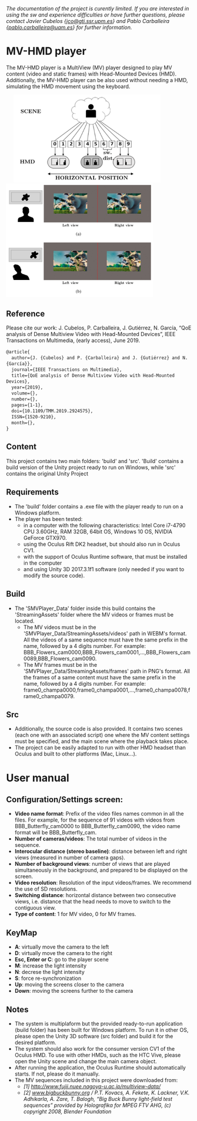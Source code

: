 *The documentation of the project is curently limited. If you are interested in using the sw and experience difficulties or have further questions, please contact Javier Cubelos {jco@gti.ssr.upm.es} and Pablo Carballeira {pablo.carballeira@uam.es} for further information.*

# MV-HMD player
The MV-HMD player is a MultiView (MV) player designed to play MV content (video and static frames) with Head-Mounted Devices (HMD). Additionally, the MV-HMD player can be also used without needing a HMD, simulating the HMD movement using the keyboard.

<img src="images/basics.png" width="400" hspace="20" title="Basics of the MV-HMD player"/> <img src="images/stereo.png" width="400" title="Example of the stereo viewports displayed in the HMD"/> 

## Reference 
Please cite our work: J. Cubelos, P. Carballeira, J. Gutiérrez, N. García, “QoE analysis of Dense Multiview Video with Head-Mounted Devices”, IEEE Transactions on Multimedia, (early access), June 2019.

```
@article{ 
  author={J. {Cubelos} and P. {Carballeira} and J. {Gutiérrez} and N. {García}}, 
  journal={IEEE Transactions on Multimedia}, 
  title={QoE analysis of Dense Multiview Video with Head-Mounted Devices}, 
  year={2019}, 
  volume={}, 
  number={}, 
  pages={1-1}, 
  doi={10.1109/TMM.2019.2924575}, 
  ISSN={1520-9210}, 
  month={},
}
```

## Content

This project contains two main folders: 'build' and 'src'. 'Build' contains a build version of the Unity project ready to run on Windows, while 'src' contains the original Unity Project

## Requirements

* The 'build' folder contains a .exe file with the player ready to run on a Windows platform. 
* The player has been tested:
  - in a computer with the following characteristics: Intel Core i7-4790 CPU 3.60GHz, RAM 32GB, 64bit OS, Windows 10 OS, NVIDIA GeForce GTX970.
  - using the Oculus Rift DK2 headset, but should also run in Oculus CV1.
  - with the support of Oculus Runtime software, that must be installed in the computer
  - and using Unity 3D 2017.3.1f1 software (only needed if you want to modify the source code).

## Build

* The 'SMVPlayer_Data' folder inside this build contains the 'StreamingAssets' folder where the MV videos or frames must be located.
  - The MV videos must be in the 'SMVPlayer_Data/StreamingAssets/videos' path in WEBM's format. All the videos of a same sequence must have the same prefix in the name, followed by a 4 digits number. For example: BBB_Flowers_cam0000,BBB_Flowers_cam0001,...,BBB_Flowers_cam0089,BBB_Flowers_cam0090. 
  - The MV frames must be in the 'SMVPlayer_Data/StreamingAssets/frames' path in PNG's format. All the frames of a same content must have the same prefix in the name, followed by a 4 digits number. For example: frame0_champa0000,frame0_champa0001,...,frame0_champa0078,frame0_champa0079.

## Src

* Additionally, the source code is also provided. It contains two scenes (each one with an associated script) one where the MV content settings must be specified, and the main scene where the playback takes place.
* The project can be easily adapted to run with other HMD headset than Oculus and built to other platforms (Mac, Linux...).

# User manual

## Configuration/Settings screen:
* **Video name format**: Prefix of the video files names common in all the files. For example, for the sequence of 91 videos with videos from BBB_Butterfly_cam0000 to BBB_Butterfly_cam0090, the video name format will be BBB_Butterfly_cam.
* **Number of cameras/videos**: The total number of videos in the sequence.
* **Interocular distance (stereo baseline)**: distance between left and right views (measured in number of camera gaps).
* **Number of background views**: number of views that are played simultaneously in the background, and prepared to be displayed on the screen. 
* **Video resolution**: Resolution of the input videos/frames. We recommend the use of SD resolutions.
* **Switching distance**: horizontal distance between two consecutive views, i.e. distance that the head needs to move to switch to the contiguous view.
* **Type of content**: 1 for MV video, 0 for MV frames.

## KeyMap
* **A**: virtually move the camera to the left
* **D**: virtually move the camera to the right
* **Esc, Enter or C**: go to the player scene
* **M**: increase the light intensity
* **N**: decrese the light intensity
* **S**: force re-synchronization
* **Up**: moving the screens closer to the camera
* **Down**: moving the screens further to the camera


## Notes

* The system is multiplaform but the provided ready-to-run application (build folder) has been built for Windows platform. To run it in other OS, please open the Unity 3D software (src folder) and build it for the desired platform.
* The system should also work for the consumer version CV1 of the Oculus HMD. To use with other HMDs, such as the HTC Vive, please open the Unity scene and change the main camera object.
* After running the application, the Oculus Runtime should automatically starts. If not, please do it manually.
* The MV sequences included in this project were downloaded from:
  - *[1] http://www.fujii.nuee.nagoya-u.ac.jp/multiview-data/*
  - *[2] www.bigbuckbunny.org / P.T. Kovacs, A. Fekete, K. Lackner, V.K. Adhikarla, A. Zare, T. Balogh, “Big Buck Bunny light-field test sequences” provided by Holografika for MPEG FTV AHG, (c) copyright 2008, Blender Foundation*
